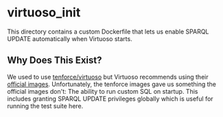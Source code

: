 # virtuoso_init

This directory contains a custom Dockerfile that lets us enable SPARQL UPDATE automatically when Virtuoso starts.

## Why Does This Exist?

We used to use [tenforce/virtuoso](https://hub.docker.com/r/tenforce/virtuoso/) but Virtuoso recommends using their [official images](https://hub.docker.com/r/openlink/virtuoso-opensource-7).
Unfortunately, the tenforce images gave us something the official images don't: The ability to run custom SQL on startup.
This includes granting SPARQL UPDATE privileges globally which is useful for running the test suite here.
